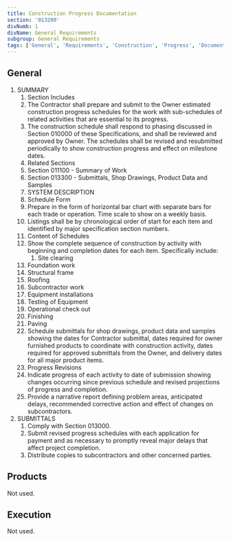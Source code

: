 ```yaml
---
title: Construction Progress Documentation
section: '013200'
divNumb: 1
divName: General Requirements
subgroup: General Requirements
tags: ['General', 'Requirements', 'Construction', 'Progress', 'Documentation']
---
```


## General

1. SUMMARY
   1. Section Includes
   1. The Contractor shall prepare and submit to the Owner estimated construction progress schedules for the work with sub-schedules of related activities that are essential to its progress.
   1. The construction schedule shall respond to phasing discussed in Section 010000 of these Specifications, and shall be reviewed and approved by Owner. The schedules shall be revised and resubmitted periodically to show construction progress and effect on milestone dates.
   1. Related Sections
   1. Section 011100 - Summary of Work
   1. Section 013300 - Submittals, Shop Drawings, Product Data and Samples
   1. SYSTEM DESCRIPTION
   1. Schedule Form
   1. Prepare in the form of horizontal bar chart with separate bars for each trade or operation. Time scale to show on a weekly basis.
   1. Listings shall be by chronological order of start for each item and identified by major specification section numbers.
   1. Content of Schedules
   1. Show the complete sequence of construction by activity with beginning and completion dates for each item. Specifically include:
      1. Site clearing
   1. Foundation work
   1. Structural frame
   1. Roofing
   1. Subcontractor work
   1. Equipment installations
   1. Testing of Equipment
   1. Operational check out
   1. Finishing
   1. Paving
   1. Schedule submittals for shop drawings, product data and samples showing the dates for Contractor submittal, dates required for owner furnished products to coordinate with construction activity, dates required for approved submittals from the Owner, and delivery dates for all major product items.
   1. Progress Revisions
   1. Indicate progress of each activity to date of submission showing changes occurring since previous schedule and revised projections of progress and completion.
   1. Provide a narrative report defining problem areas, anticipated delays, recommended corrective action and effect of changes on subcontractors.
1. SUBMITTALS
   1. Comply with Section 013000.
   1. Submit revised progress schedules with each application for payment and as necessary to promptly reveal major delays that affect project completion.
   1. Distribute copies to subcontractors and other concerned parties.

## Products

Not used.
## Execution

Not used.
